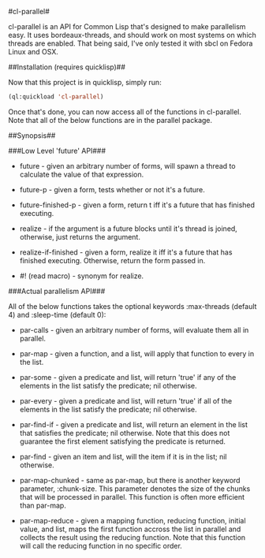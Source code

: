 #cl-parallel#

cl-parallel is an API for Common Lisp that's designed to make parallelism easy.
It uses bordeaux-threads, and should work on most systems on which threads are
enabled. That being said, I've only tested it with sbcl on Fedora Linux and
OSX.

##Installation (requires quicklisp)##

Now that this project is in quicklisp, simply run:
```lisp
(ql:quickload 'cl-parallel)
```

Once that's done, you can now access all of the functions in cl-parallel. Note
that all of the below functions are in the parallel package.

##Synopsis##

###Low Level 'future' API###

* future - given an arbitrary number of forms, will spawn a thread to calculate
the value of that expression.

* future-p - given a form, tests whether or not it's a future.

* future-finished-p - given a form, return t iff it's a future that has
finished executing.

* realize - if the argument is a future blocks until it's thread is
joined, otherwise, just returns the argument.

* realize-if-finished - given a form, realize it iff it's a future that has
finished executing. Otherwise, return the form passed in.

* \#! (read macro) - synonym for realize.

###Actual parallelism API###

All of the below functions takes the optional keywords :max-threads (default 4)
and :sleep-time (default 0):

* par-calls - given an arbitrary number of forms, will evaluate them all in
parallel.

* par-map - given a function, and a list, will apply that function to every
in the list.

* par-some - given a predicate and list, will return 'true' if any of the
elements in the list satisfy the predicate; nil otherwise.

* par-every - given a predicate and list, will return 'true' if all of the
elements in the list satisfy the predicate; nil otherwise.

* par-find-if - given a predicate and list, will return an element in the list
that satisfies the predicate; nil otherwise. Note that this does not guarantee
the first element satisfying the predicate is returned.

* par-find - given an item and list, will the item if it is in the list; nil
otherwise.

* par-map-chunked - same as par-map, but there is another keyword  parameter,
:chunk-size. This parameter denotes the size of the chunks that will be
processed in parallel. This function is often more efficient than par-map.

* par-map-reduce - given a mapping function, reducing function, initial
value, and list, maps the first function accross the list in parallel and
collects the result using the reducing function. Note that this function will
call the reducing function in no specific order.

